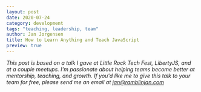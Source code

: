 ```yaml
---
layout: post
date: 2020-07-24
category: development
tags: "teaching, leadership, team"
author: Jan Jorgensen
title: How to Learn Anything and Teach JavaScript
preview: true
---
```


_This post is based on a talk I gave at Little Rock Tech Fest, LibertyJS, and at a couple meetups. I'm passionate about helping teams become better at mentorship, teaching, and growth. If you'd like me to give this talk to your team for free, please send me an email at [jan@ramblinjan.com](mailto:jan@ramblinjan.com?subject=Learn%20Anything%20and%20Teach%20JavaScript)_
